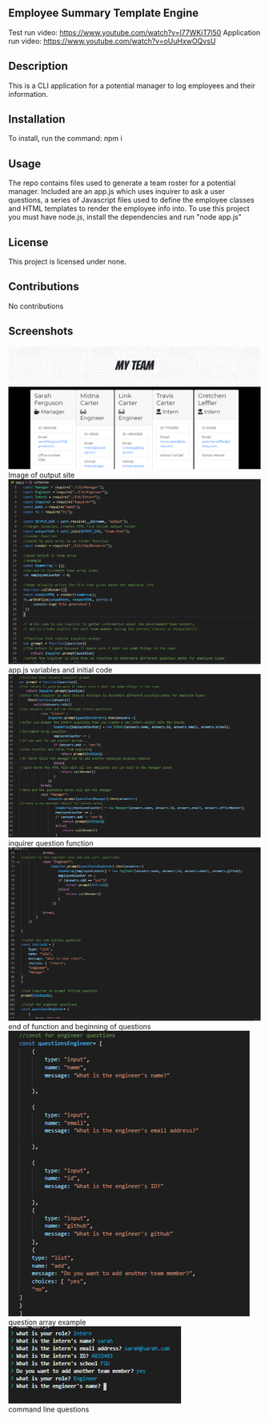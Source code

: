 ## Employee Summary Template Engine

Test run video: https://www.youtube.com/watch?v=l77WKiT7l50
Application run video: https://www.youtube.com/watch?v=oUuHxwOQvsU

## Description

This is a CLI application for a potential manager to log employees and their information. 

## Installation
  
 To install, run the command: npm i
  
  
## Usage 
  
The repo contains files used to generate a team roster for a potential manager. Included are an app.js which uses inquirer to ask a user questions, a series of Javascript files used to define the employee classes and HTML templates to render the employee info into. To use this project you must have node.js, install the dependencies and run "node app.js"

 ## License
  
This project is licensed under none.
  

## Contributions
  
No contributions

## Screenshots

![image](images/screenshot1.PNG)
<br/>
Image of output site
<br/>
![image](images/screenshot2.PNG)
<br/>
app.js variables and initial code
<br/>
![image](images/screenshot3.PNG)
<br/>
inquirer question function 
<br/>
![image](images/screenshot4.PNG)
<br/>
end of function and beginning of questions
<br/>
![image](images/screenshot5.PNG)
<br/>
question array example
<br/>
![image](images/screenshot6.PNG)
<br/>
command line questions



